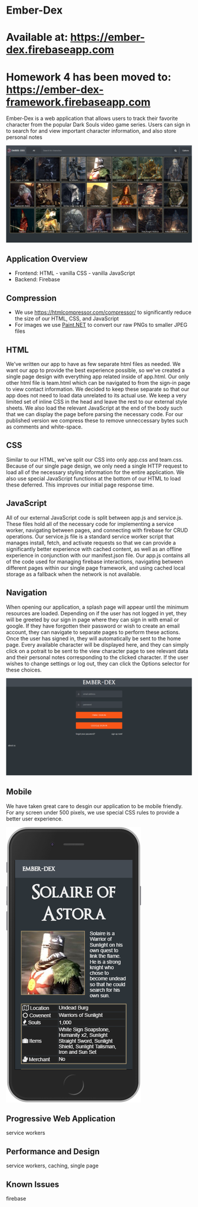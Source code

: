 # Ember-Dex
# Available at: https://ember-dex.firebaseapp.com
# Homework 4 has been moved to: https://ember-dex-framework.firebaseapp.com
Ember-Dex is a web application that allows users to track their favorite character from the popular Dark Souls video game series. Users can sign in to search for and view important character information, and also store personal notes

![home page](/screenshots/home-page.png)

## Application Overview
* Frontend: HTML - vanilla CSS - vanilla JavaScript
* Backend: Firebase

## Compression
* We use https://htmlcompressor.com/compressor/ to significantly reduce the size of our HTML, CSS, and JavaScript
* For images we use [Paint.NET](http://www.getpaint.net/index.html) to convert our raw PNGs to smaller JPEG files

## HTML
We've written our app to have as few separate html files as needed. We want our app to provide the best experience possible, so we've created a single page design with everything app related inside of app.html. Our only other html file is team.html which can be navigated to from the sign-in page to view contact information. We decided to keep these separate so that our app does not need to load data unrelated to its actual use. We keep a very limited set of inline CSS in the head and leave the rest to our external style sheets. We also load the relevant JavaScript at the end of the body such that we can display the page before parsing the necessary code. For our published version we compress these to remove unneccessary bytes such as comments and white-space.

## CSS
Similar to our HTML, we've split our CSS into only app.css and team.css. Because of our single page design, we only need a single HTTP request to load all of the necessary styling information for the entire application. We also use special JavaScript functions at the bottom of our HTML to load these deferred. This improves our initial page response time.

## JavaScript
All of our external JavaScript code is split between app.js and service.js. These files hold all of the necessary  code for implementing a service worker, navigating between pages, and connecting with firebase for CRUD operations. Our service.js file is a standard service worker script that manages install, fetch, and activate requests so that we can provide a significantly better experience with cached content, as well as an offline experience in conjunction with our manifest.json file. Our app.js contains all of the code used for managing firebase interactions, navigating between  different pages within our single page framework, and using cached local storage as a fallback when the network is not available.

## Navigation
When opening our application, a splash page will appear until the minimum resources are loaded. Depending on if the user has not logged in yet, they will be greeted by our sign in page where they can sign in with email or google. If they have forgotten their password or wish to create an email account, they can navigate to separate pages to perform these actions. Once the user has signed in, they will automatically be sent to the home page. Every available character will be displayed here, and they can simply click on a potrait to be sent to the view character page to see relevant data and their personal notes corresponding to the clicked character. If the user wishes to change settings or log out, they can click the Options selector for these choices.

![siginin page](/screenshots/signin-page.png)

## Mobile
We have taken great care to desgin our application to be mobile friendly. For any screen under 500 pixels, we use special CSS rules to provide a better user experience.

![view character page mobile](/screenshots/view-character-page-mobile.png)

## Progressive Web Application
service workers

## Performance and Design
service workers, caching, single page

## Known Issues
firebase